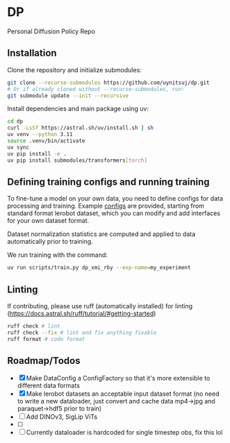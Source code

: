 # DP
Personal Diffusion Policy Repo

## Installation
Clone the repository and initialize submodules:
```bash
git clone --recurse-submodules https://github.com/uynitsuj/dp.git
# Or if already cloned without --recurse-submodules, run:
git submodule update --init --recursive
```
Install dependencies and main package using uv:
```bash
cd dp
curl -LsSf https://astral.sh/uv/install.sh | sh
uv venv --python 3.11
source .venv/bin/activate
uv sync
uv pip install -e .
uv pip install submodules/transformers[torch]

```
## Defining training configs and running training
To fine-tune a model on your own data, you need to define configs for data processing and training. Example [configs](dp/util/config.py) are provided, starting from standard format lerobot dataset, which you can modify and add interfaces for your own dataset format.

Dataset normalization statistics are computed and applied to data automatically prior to training.

We run training with the command:
```bash
uv run scripts/train.py dp_xmi_rby --exp-name=my_experiment
```

## Linting
If contributing, please use ruff (automatically installed) for linting (https://docs.astral.sh/ruff/tutorial/#getting-started)
```bash
ruff check # lint
ruff check --fix # lint and fix anything fixable
ruff format # code format
```

## Roadmap/Todos

- [x] Make DataConfig a ConfigFactory so that it's more extensible to different data formats
- [x] Make lerobot datasets an acceptable input dataset format (no need to write a new dataloader, just convert and cache data mp4->jpg and paraquet->hdf5 prior to train)
- [ ] Add DINOv3, SigLip ViTs
- [ ]
- [ ] Currently dataloader is hardcoded for single timestep obs, fix this lol